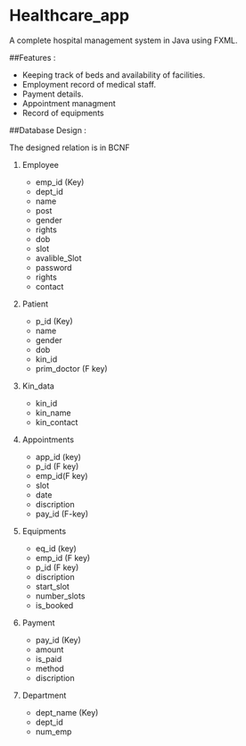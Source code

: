 # Healthcare_app
A complete hospital management system in Java using FXML.

##Features :

* Keeping track of beds and availability of facilities.
* Employment record of medical staff.
* Payment details.
* Appointment managment 
* Record of equipments  

##Database Design :

The designed relation is in BCNF

1. Employee
	* emp_id (Key)
	* dept_id
	* name
	* post
	* gender
	* rights
	* dob
	* slot
	* avalible_Slot
	* password
	* rights
	* contact

2. Patient
	* p_id (Key)
	* name
	* gender
	* dob
	* kin_id
	* prim_doctor (F key)

3. Kin_data
	* kin_id
	* kin_name
	* kin_contact


4. Appointments
	* app_id (key)
	* p_id (F key)
	* emp_id(F key)
	* slot
	* date
	* discription
	* pay_id (F-key)
	
5. Equipments
	* eq_id (key)
	* emp_id (F key)
	* p_id (F key)
	* discription
	* start_slot
	* number_slots
	* is_booked

6. Payment
 	* pay_id (Key)
 	* amount 
 	* is_paid
 	* method
 	* discription
 
7. Department 
	* dept_name (Key)
	* dept_id
	* num_emp
